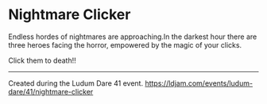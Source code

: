 # Nightmare Clicker

Endless hordes of nightmares are approaching.In the darkest hour there are three heroes facing the horror, empowered by the magic of your clicks.

Click them to death!!

***

Created during the Ludum Dare 41 event.
https://ldjam.com/events/ludum-dare/41/nightmare-clicker
